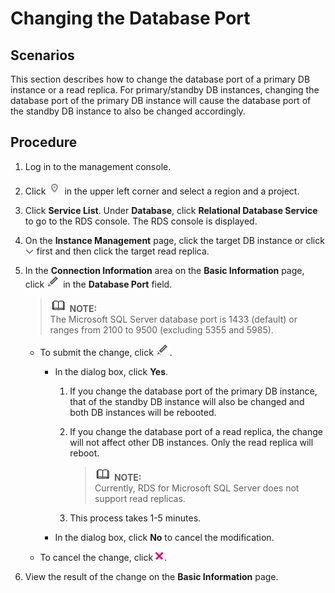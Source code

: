 # Changing the Database Port<a name="en-us_topic_sqlserver_change_database_port"></a>

## **Scenarios**<a name="en-us_topic_0171122564_section241540814823"></a>

This section describes how to  change the database port of a primary DB instance or a read replica. For primary/standby DB instances, changing the database port of the primary DB instance will cause the database port of the standby DB instance to also be changed accordingly.

## Procedure<a name="en-us_topic_0171122564_section45421719172826"></a>

1.  Log in to the management console.
2.  Click  ![](figures/region.png)  in the upper left corner and select a region and a project.
3.  Click  **Service List**. Under  **Database**, click  **Relational Database Service**  to go to the RDS console. The RDS console is displayed.
4.  On the  **Instance Management**  page, click the target DB instance or click  ![](figures/expand.PNG)  first and then click the target read replica.
5.  In the  **Connection Information**  area on the  **Basic Information**  page, click  ![](figures/port.png)  in the  **Database Port**  field.

    >![](public_sys-resources/icon-note.gif) **NOTE:**   
    >The Microsoft SQL Server database port is 1433 \(default\) or ranges from 2100 to 9500 \(excluding 5355 and 5985\).   

    -   To submit the change, click  ![](figures/port.png).
        -   In the dialog box, click  **Yes**.
            1.  If you change the database port of the primary DB instance, that of the standby DB instance will also be changed and both DB instances will be rebooted.
            2.  If you change the database port of a read replica, the change will not affect other DB instances. Only the read replica will reboot.

                >![](public_sys-resources/icon-note.gif) **NOTE:**   
                >Currently, RDS for Microsoft SQL Server does not support read replicas.  

            3.  This process takes 1-5 minutes.

        -   In the dialog box, click  **No**  to cancel the modification.

    -   To cancel the change, click  ![](figures/deleat.png).

6.  View the result of the change on the  **Basic Information**  page.

